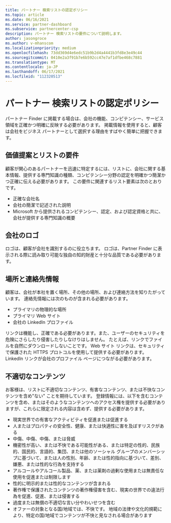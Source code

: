 ```yaml
---
title: パートナー 検索リストの認定ポリシー
ms.topic: article
ms.date: 06/16/2021
ms.service: partner-dashboard
ms.subservice: partnercenter-csp
description: パートナー 検索リストの要件について説明します。
author: jasongroce
ms.author: v-mhanscom
ms.localizationpriority: medium
ms.openlocfilehash: 73dd369d4e6edc51b9b2d4a4441b3fd8e3e49c44
ms.sourcegitcommit: 0410e2a3f91b7e6b592cc47e7af1dfbe468c7881
ms.translationtype: MT
ms.contentlocale: ja-JP
ms.lasthandoff: 06/17/2021
ms.locfileid: "112320513"
---
```

# <a name="partner-finder-listing-certification-policies"></a>パートナー 検索リストの認定ポリシー

パートナー Finder に掲載する場合は、会社の機能、コンピテンシー、サービス領域を正確かつ明確に反映する必要があります。 掲載情報を使用すると、顧客は会社をビジネス パートナーとして選択する理由をすばやく簡単に把握できます。

## <a name="value-proposition-and-listing-requirements"></a>価値提案とリストの要件

顧客が関心のあるパートナーを迅速に特定するには、リストに、会社に関する基本情報、提供する専門知識の種類、コンピテンシー分野の認定を明確かつ簡潔かつ正確に伝える必要があります。 この要件に関連するリスト要素は次のとおりです。

- 正確な会社名
- 会社の簡潔で記述された説明
- Microsoft から提供されるコンピテンシー、認定、および認定資格と共に、会社が提供する専門知識の概要

## <a name="company-logo"></a>会社のロゴ

ロゴは、顧客が会社を識別するのに役立ちます。 ロゴは、Partner Finder に表示される際に読み取り可能な独自の知的財産と十分な品質である必要があります。

## <a name="location-and-contact-information"></a>場所と連絡先情報

顧客は、会社が本社を置く場所、その他の場所、および連絡方法を知りたがっています。 連絡先情報には次のものが含まれる必要があります。

- プライマリの物理的な場所
- プライマリ Web サイト
- 会社の LinkedIn プロファイル

リンクは機能し、正確である必要があります。また、ユーザーのセキュリティを危険にさらしたり侵害したりしなけりはしません。 たとえば、リンクでファイルを自然にダウンロードしないことです。 Web サイト リンクは、セキュリティで保護された HTTPS プロトコルを使用して提供する必要があります。 LinkedIn リンクが会社のプロファイル ページにつながる必要があります。

## <a name="inappropriate-content"></a>不適切なコンテンツ

お客様は、リストに不適切なコンテンツ、有害なコンテンツ、または不快なコンテンツを含め"ない" ことを期待しています。 登録情報には、以下を含むコンテンツを含め、またはそのようなコンテンツへのアクセス権を提供する必要がありますが、これらに限定される内容は含めず、提供する必要があります。

- 現実世界での有害なアクティビティを促進または促進する
- 人またはプロパティの安全性、健康、または快適性に害を及ぼすリスクがある
- 中傷、中傷、中傷、または脅威
- 機密性が高い、または不快である可能性がある、または特定の性的、民族的、国民的、言語的、集団、または他のソーシャル グループのメンバーシップに基づいて、または人の性別、年齢、または性的指向に基づいて、差別、嫌悪、または性的な行為を支持する
- アルコールやアルコール製品、薬、または薬剤の過剰な使用または無責任な使用を促進または制限します
- 性的に明示的または性的なコンテンツが含まれる
- 著作権で保護されたコンテンツの著作権侵害を含む、現実の世界での違法行為を促進、促進、または侵害する
- 過度または無償の不適切な言い分やわいせつを含む
- オファーの対象となる国/地域では、不快です。 地域の法律や文化的規範により、特定の国/地域でコンテンツが不快と見なされる場合があります

